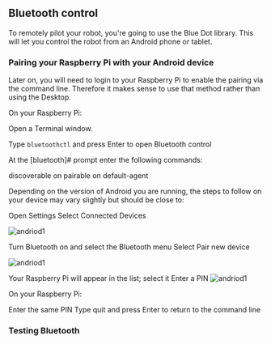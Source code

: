 ## Bluetooth control

To remotely pilot your robot, you're going to use the Blue Dot library.
This will let you control the robot from an Android phone or tablet.

### Pairing your Raspberry Pi with your Android device

Later on, you will need to login to your Raspberry Pi to enable the pairing via the command line. Therefore it makes sense to use that method rather than using the Desktop.

On your Raspberry Pi:

Open a Terminal window.

Type `bluetoothctl` and press Enter to open Bluetooth control

At the [bluetooth]# prompt enter the following commands:

discoverable on
pairable on
default-agent

Depending on the version of Android you are running, the steps to follow on your device may vary slightly but should be close to:

Open Settings
Select Connected Devices

![andriod1](images/android1.JPG)

Turn Bluetooth on and select the Bluetooth menu
Select Pair new device

![andriod1](images/android2.JPG)

Your Raspberry Pi will appear in the list; select it
Enter a PIN
![andriod1](images/android3.JPG)


On your Raspberry Pi:

Enter the same PIN
Type quit and press Enter to return to the command line

### Testing Bluetooth
